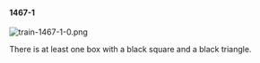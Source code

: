 #### 1467-1
![train-1467-1-0.png](https://github.com/lil-lab/nlvr/raw/master/nlvr/train/images/52/train-1467-1-0.png "train-1467-1-0.png")

There is at least one box with a black square and a black triangle.